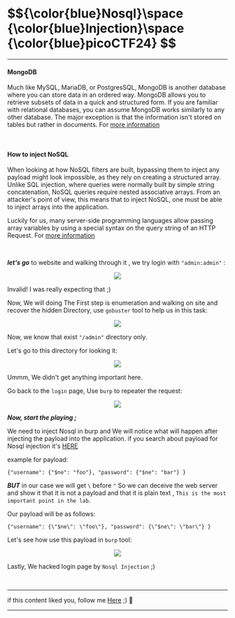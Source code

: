<h1>$${\color{blue}Nosql}\space {\color{blue}Injection}\space {\color{blue}picoCTF24} $$</h1>


*****

#### MongoDB

Much like MySQL, MariaDB, or PostgresSQL, MongoDB is another database where you can store data in an ordered way. MongoDB allows you to retrieve subsets of data in a quick and structured form. If you are familiar with relational databases, you can assume MongoDB works similarly to any other database. The major exception is that the information isn't stored on tables but rather in documents. For [more information](https://www.mongodb.com/docs/manual/)


<br>

#### How to inject NoSQL

When looking at how NoSQL filters are built, bypassing them to inject any payload might look impossible, as they rely on creating a structured array. Unlike SQL injection, where queries were normally built by simple string concatenation, NoSQL queries require nested associative arrays. From an attacker's point of view, this means that to inject NoSQL, one must be able to inject arrays into the application.

Luckily for us, many server-side programming languages allow passing array variables by using a special syntax on the query string of an HTTP Request. For [more information](https://learn.snyk.io/lesson/nosql-injection-attack/)


<br>

***let's go*** to website and walking through it , we try login with ```"admin:admin"``` :

<p align="center">
<img src="https://github.com/4bo4yman/Web-Application-Penetration-Testing/assets/156849852/95a00cd9-f489-48bc-9923-3003777430fe">
</p>

Invalid! I was really expecting that ;)

Now,  We will doing The First step is enumeration and walking on site and recover the hidden Directory, use ```gobuster``` tool to help us in this task:


<p align="center">
<img src="https://github.com/4bo4yman/Web-Application-Penetration-Testing/assets/156849852/495c2f1b-3867-4450-9134-bc78363cb2f5">
</p>

Now, we know that exist ```"/admin"``` directory only.

Let's go to this directory for looking it:

<p align="center">
<img src="https://github.com/4bo4yman/Web-Application-Penetration-Testing/assets/156849852/e50005e1-3d6d-40b9-a972-32dc6e7667fb" >
</p>

Ummm, We didn't get anything important here.

Go back to the ```login``` page, Use ```burp``` to repeater the request:

<p align="center">
<img src="https://github.com/4bo4yman/Web-Application-Penetration-Testing/assets/156849852/ce0c9722-1066-40a5-9852-dd0376345cb2" >
</p>


***Now, start the playing ;***

We need to inject Nosql in burp and We will notice what will happen after injecting the payload into the application.
if you search about payload for Nosql injection it's [HERE](https://book.hacktricks.xyz/pentesting-web/nosql-injection)

example for payload:

```
{"username": {"$ne": "foo"}, "password": {"$ne": "bar"} }
```

***BUT*** in our case we will get ```\``` before ```"```  So we can deceive the web server and show it that it is not a payload and that it is plain text , ```This is the most important point in the lab```.

Our payload will be as follows:

```
{"username": {\"$ne\": \"foo\"}, "password": {\"$ne\": \"bar\"} }
```

Let's see how use this payload in ```burp``` tool:


<p align="center">
<img src="https://github.com/4bo4yman/Web-Application-Penetration-Testing/assets/156849852/224325f1-0c7e-4d66-9539-f51e206da8a3" >
</p>

Lastly, We hacked login page by ```Nosql Injection``` ;)

<br>

******
if this content liked you, follow me [Here](https://github.com/4bo4yman) ;) :tada:
*****


















